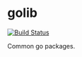 # golib

[![Build Status](https://travis-ci.org/hktalent/golib.svg)](https://travis-ci.org/hktalent/golib)

Common go packages.
